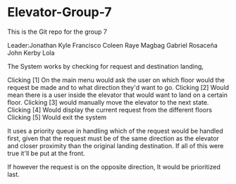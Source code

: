 # Elevator-Group-7

This is the Git repo for the group 7

Leader:Jonathan Kyle Francisco
Coleen Raye Magbag
Gabriel Rosaceña
John Kerby Lola



The System works by checking for request and destination landing,

Clicking [1] On the main menu would ask the user on which floor would the request be made and to what direction they'd want to go. 
Clicking [2] Would mean there is a user inside the elevator that would want to land on a certain floor. 
Clicking [3] would manually move the elevator to the next state. 
Clicking [4] Would display the current request from the different floors
Clicking [5] Would exit the system

It uses a priority queue in handling which of the request would be handled first, given that the request must be of the same direction as the elevator and closer proximity than the original landing destination. If all of this were true it'll be put at the front.

If however the request is on the opposite direction, It would be prioritized last.

